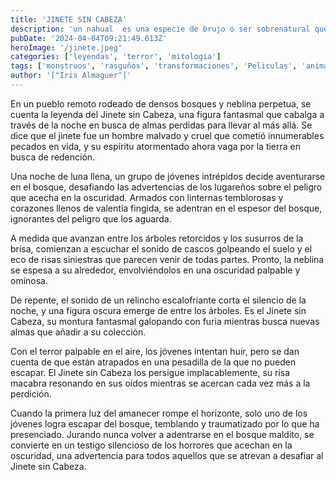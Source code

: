 ```yaml
---
title: 'JINETE SIN CABEZA'
description: 'un nahual ​ es una especie de brujo o ser sobrenatural que tiene la capacidad de tomar forma animal. El término refiere tanto a la persona que tiene esa capacidad como al animal mismo que hace las veces de su alter ego o animal tutelar'
pubDate: '2024-04-04T09:21:49.613Z'
heroImage: '/jinete.jpeg'
categories: ['leyendas', 'terror', 'mitologia']
tags: ['monstruos', 'rasguños', 'transformaciones', 'Peliculas', 'animal']
author: '["Iris Almaguer"]'
---
```


En un pueblo remoto rodeado de densos bosques y neblina perpetua, se cuenta la leyenda del Jinete sin Cabeza, una figura fantasmal que cabalga a través de la noche en busca de almas perdidas para llevar al más allá. Se dice que el jinete fue un hombre malvado y cruel que cometió innumerables pecados en vida, y su espíritu atormentado ahora vaga por la tierra en busca de redención.

Una noche de luna llena, un grupo de jóvenes intrépidos decide aventurarse en el bosque, desafiando las advertencias de los lugareños sobre el peligro que acecha en la oscuridad. Armados con linternas temblorosas y corazones llenos de valentía fingida, se adentran en el espesor del bosque, ignorantes del peligro que los aguarda.

A medida que avanzan entre los árboles retorcidos y los susurros de la brisa, comienzan a escuchar el sonido de cascos golpeando el suelo y el eco de risas siniestras que parecen venir de todas partes. Pronto, la neblina se espesa a su alrededor, envolviéndolos en una oscuridad palpable y ominosa.

De repente, el sonido de un relincho escalofriante corta el silencio de la noche, y una figura oscura emerge de entre los árboles. Es el Jinete sin Cabeza, su montura fantasmal galopando con furia mientras busca nuevas almas que añadir a su colección.

Con el terror palpable en el aire, los jóvenes intentan huir, pero se dan cuenta de que están atrapados en una pesadilla de la que no pueden escapar. El Jinete sin Cabeza los persigue implacablemente, su risa macabra resonando en sus oídos mientras se acercan cada vez más a la perdición.

Cuando la primera luz del amanecer rompe el horizonte, solo uno de los jóvenes logra escapar del bosque, temblando y traumatizado por lo que ha presenciado. Jurando nunca volver a adentrarse en el bosque maldito, se convierte en un testigo silencioso de los horrores que acechan en la oscuridad, una advertencia para todos aquellos que se atrevan a desafiar al Jinete sin Cabeza.